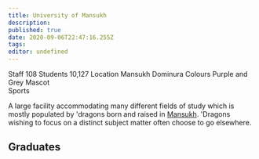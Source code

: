 ```yaml
---
title: University of Mansukh
description: 
published: true
date: 2020-09-06T22:47:16.255Z
tags: 
editor: undefined
---
```


Staff 	108
Students 	10,127
Location 	Mansukh Dominura
Colours 	Purple and Grey
Mascot 	
Sports 

A large facility accommodating many different fields of study which is mostly populated by 'dragons born and raised in [Mansukh](/Mansukh "wikilink"). 'Dragons wishing to focus on a distinct subject matter often choose to go elsewhere.

## Graduates